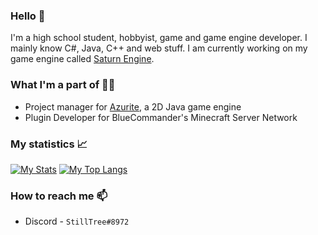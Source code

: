 ### Hello 👋
I'm a high school student, hobbyist, game and game engine developer. I mainly know C#, Java, C++ and web stuff. I am currently working on my game engine called [Saturn Engine](https://github.com/StillTree/SaturnEngine).

### What I'm a part of 👨‍💻
* Project manager for [Azurite](https://github.com/Games-With-Gabe-Community/Azurite), a 2D Java game engine
* Plugin Developer for BlueCommander's Minecraft Server Network

### My statistics 📈
[![My Stats](https://github-readme-stats.vercel.app/api?username=StillTree&count_private=true&show_icons=true&theme=vue-dark)](https://github.com/anuraghazra/github-readme-stats)
[![My Top Langs](https://github-readme-stats.vercel.app/api/top-langs/?username=StillTree&theme=vue-dark&layout=compact&count_private=true)](https://github.com/anuraghazra/github-readme-stats)

### How to reach me 📫
* Discord - `StillTree#8972`

<!--
**IAmTree/IAmTree** is a ✨ _special_ ✨ repository because its `README.md` (this file) appears on your GitHub profile.

Here are some ideas to get you started:

- 🔭 I’m currently working on ...
- 🌱 I’m currently learning ...
- 👯 I’m looking to collaborate on ...
- 🤔 I’m looking for help with ...
- 💬 Ask me about ...
- 📫 How to reach me: ...
- 😄 Pronouns: ...
- ⚡ Fun fact: ...
-->

